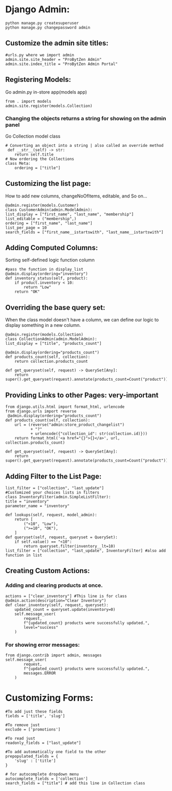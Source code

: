 # Django Admin:
    python manage.py createsuperuser 
    python manage.py changepassword admin
## Customize the admin site titles:
    #urls.py where we import admin
    admin.site.site_header = "ProBytZen Admin"
    admin.site.index_title = "ProBytZen Admin Portal"
## Registering Models:
Go admin.py in-store app(models app)
    
    from . import models
    admin.site.register(models.Collection)
### Changing the objects returns a string for showing on the admin panel
Go Collection model class

    # Converting an object into a string | also called an override method
     def __str__(self) -> str:
        return self.title
    # Now ordering the Collections
    class Meta:
        ordering = ["title"]
## Customizing the list page:
How to add new columns, changeNoOfItems, editable, and So on...
    
    @admin.register(models.Customer)
    class CustomerAdmin(admin.ModelAdmin):
    list_display = ["first_name", "last_name", "membership"]
    list_editable = ("membership",)
    ordering = ["first_name", "last_name"]
    list_per_page = 10
    search_fields = ["first_name__istartswith", "last_name__istartswith"]
## Adding Computed Columns:
Sorting self-defined logic function column

    #pass the function in display_list
    @admin.display(ordering="inventory")
    def inventory_status(self, product):
        if product.inventory < 10:
            return "Low"
        return "OK"
## Overriding the base query set:
When the class model doesn't have a column, we can define our logic to display something in a new column.

    @admin.register(models.Collection)
    class CollectionAdmin(admin.ModelAdmin):
    list_display = ["title", "products_count"]

    @admin.display(ordering="products_count")
    def products_count(self, collection):
        return collection.products_count

    def get_queryset(self, request) -> QuerySet[Any]:
        return super().get_queryset(request).annotate(products_count=Count("product"))
## Providing Links to other Pages: very-important
    from django.utils.html import format_html, urlencode
    from django.urls import reverse 
     @admin.display(ordering="products_count")
    def products_count(self, collection):
        url = (reverse("admin:store_product_changelist")
               + "?" 
               + urlencode({"collection_id": str(collection.id)}))
        return format_html('<a href="{}">{}</a>', url, collection.products_count)

    def get_queryset(self, request) -> QuerySet[Any]:
        return super().get_queryset(request).annotate(products_count=Count("product"))
## Adding Filter to the List Page:
    list_filter = ["collection", "last_update"]
    #Customized your choices lists in filters
    class InventoryFilter(admin.SimpleListFilter):
    title = "inventory"
    parameter_name = "inventory"

    def lookups(self, request, model_admin):
        return [
            ("<10", "Low"),
            (">=10", "OK"),
        ]
    def queryset(self, request, queryset = QuerySet):
        if self.value() == "<10":
            return queryset.filter(inventory__lt=10)
    list_filter = ["collection", "last_update", InventoryFilter] #also add function in list

## Creating Custom Actions:
### Adding and clearing products at once.
    actions = ["clear_inventory"] #This line is for class
    @admin.action(description="Clear Inventory")
    def clear_inventory(self, request, queryset):
        updated_count = queryset.update(inventory=0)
        self.message_user(
            request,
            f"{updated_count} products were successfully updated.",
            level="success"
        )
### For showing error messages:
    from django.contrib import admin, messages
    self.message_user(
            request,
            f"{updated_count} products were successfully updated.",
            messages.ERROR
        )
# Customizing Forms:
    #To add just these fields
    fields = ['title', 'slug']
    
    #To remove just 
    exclude = ['promotions']
    
    #To read just
    readonly_fields = ["last_update"]
    
    #To add automatically one field to the other
    prepopulated_fields = {
        'slug' : ['title']
    }
    
    # for autocomplete dropdown menu
    autocomplete_fields = ['collection']
    search_fields = ["title"] # add this line in Collection class


